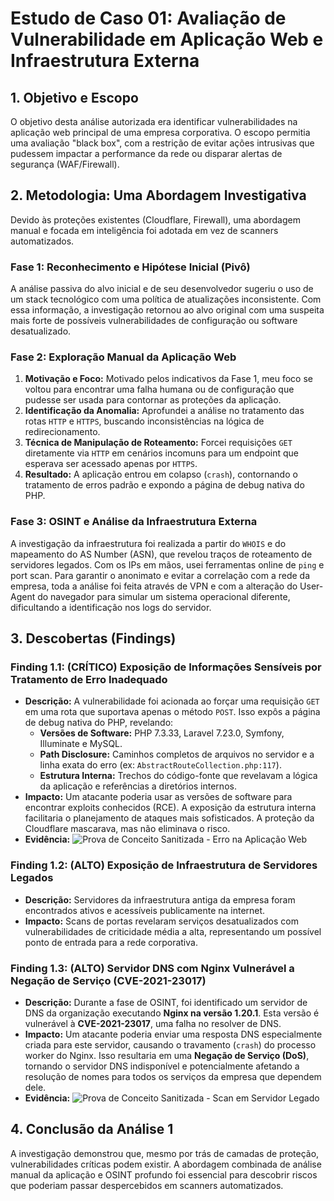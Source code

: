 # Estudo de Caso 01: Avaliação de Vulnerabilidade em Aplicação Web e Infraestrutura Externa

## 1. Objetivo e Escopo
O objetivo desta análise autorizada era identificar vulnerabilidades na aplicação web principal de uma empresa corporativa. O escopo permitia uma avaliação "black box", com a restrição de evitar ações intrusivas que pudessem impactar a performance da rede ou disparar alertas de segurança (WAF/Firewall).

## 2. Metodologia: Uma Abordagem Investigativa
Devido às proteções existentes (Cloudflare, Firewall), uma abordagem manual e focada em inteligência foi adotada em vez de scanners automatizados.

### Fase 1: Reconhecimento e Hipótese Inicial (Pivô)
A análise passiva do alvo inicial e de seu desenvolvedor sugeriu o uso de um stack tecnológico com uma política de atualizações inconsistente. Com essa informação, a investigação retornou ao alvo original com uma suspeita mais forte de possíveis vulnerabilidades de configuração ou software desatualizado.

### Fase 2: Exploração Manual da Aplicação Web
1.  **Motivação e Foco:** Motivado pelos indicativos da Fase 1, meu foco se voltou para encontrar uma falha humana ou de configuração que pudesse ser usada para contornar as proteções da aplicação.
2.  **Identificação da Anomalia:** Aprofundei a análise no tratamento das rotas `HTTP` e `HTTPS`, buscando inconsistências na lógica de redirecionamento.
3.  **Técnica de Manipulação de Roteamento:** Forcei requisições `GET` diretamente via `HTTP` em cenários incomuns para um endpoint que esperava ser acessado apenas por `HTTPS`.
4.  **Resultado:** A aplicação entrou em colapso (`crash`), contornando o tratamento de erros padrão e expondo a página de debug nativa do PHP.

### Fase 3: OSINT e Análise da Infraestrutura Externa
A investigação da infraestrutura foi realizada a partir do `WHOIS` e do mapeamento do AS Number (ASN), que revelou traços de roteamento de servidores legados. Com os IPs em mãos, usei ferramentas online de `ping` e port scan. Para garantir o anonimato e evitar a correlação com a rede da empresa, toda a análise foi feita através de VPN e com a alteração do User-Agent do navegador para simular um sistema operacional diferente, dificultando a identificação nos logs do servidor.

## 3. Descobertas (Findings)

### Finding 1.1: (CRÍTICO) Exposição de Informações Sensíveis por Tratamento de Erro Inadequado
* **Descrição:** A vulnerabilidade foi acionada ao forçar uma requisição `GET` em uma rota que suportava apenas o método `POST`. Isso expôs a página de debug nativa do PHP, revelando:
    * **Versões de Software:** PHP 7.3.33, Laravel 7.23.0, Symfony, Illuminate e MySQL.
    * **Path Disclosure:** Caminhos completos de arquivos no servidor e a linha exata do erro (ex: `AbstractRouteCollection.php:117`).
    * **Estrutura Interna:** Trechos do código-fonte que revelavam a lógica da aplicação e referências a diretórios internos.
* **Impacto:** Um atacante poderia usar as versões de software para encontrar exploits conhecidos (RCE). A exposição da estrutura interna facilitaria o planejamento de ataques mais sofisticados. A proteção da Cloudflare mascarava, mas não eliminava o risco.
* **Evidência:**
    ![Prova de Conceito Sanitizada - Erro na Aplicação Web](./evidence/webapp-vulneravel.png)

### Finding 1.2: (ALTO) Exposição de Infraestrutura de Servidores Legados
* **Descrição:** Servidores da infraestrutura antiga da empresa foram encontrados ativos e acessíveis publicamente na internet.
* **Impacto:** Scans de portas revelaram serviços desatualizados com vulnerabilidades de criticidade média a alta, representando um possível ponto de entrada para a rede corporativa.

### Finding 1.3: (ALTO) Servidor DNS com Nginx Vulnerável a Negação de Serviço (CVE-2021-23017)
* **Descrição:** Durante a fase de OSINT, foi identificado um servidor de DNS da organização executando **Nginx na versão 1.20.1**. Esta versão é vulnerável à **CVE-2021-23017**, uma falha no resolver de DNS.
* **Impacto:** Um atacante poderia enviar uma resposta DNS especialmente criada para este servidor, causando o travamento (`crash`) do processo worker do Nginx. Isso resultaria em uma **Negação de Serviço (DoS)**, tornando o servidor DNS indisponível e potencialmente afetando a resolução de nomes para todos os serviços da empresa que dependem dele.
* **Evidência:**
    ![Prova de Conceito Sanitizada - Scan em Servidor Legado](./evidence/Servidor-vulneravel.png)

## 4. Conclusão da Análise 1
A investigação demonstrou que, mesmo por trás de camadas de proteção, vulnerabilidades críticas podem existir. A abordagem combinada de análise manual da aplicação e OSINT profundo foi essencial para descobrir riscos que poderiam passar despercebidos em scanners automatizados.
